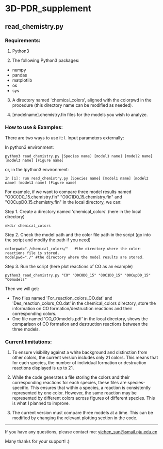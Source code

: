 # 3D-PDR_supplement

## read_chemistry.py

### Requirements:

1. Python3

2. The following Python3 packages:
* numpy 
* pandas
* matplotlib 
* os 
* sys 

3. A directory named 'chemical_colors', aligned with the colorpwd in the procedure (this directory name can be modified as needed).

4. [modelname].chemistry.fin files for the models you wish to analyze.

### How to use & Examples:

There are two ways to use it: 
I. Input parameters externally:

In python3 environment: 
```
python3 read_chemistry.py [Species name] [model1 name] [model2 name] [model3 name] [Figure name] 
```

or, in the Ipython3 environment:
```
In [1]: run read_chemistry.py [Species name] [model1 name] [model2 name] [model3 name] [Figure name]
```

For example, if we want to compare three model results named "O0C0D0_15.chemistry.fin" "O0C1D0_15.chemistry.fin" and "O0CupD0_15.chemistry.fin" in the local directory, we can:

Step 1. Create a directory named 'chemical_colors' (here in the local directory)

```
mkdir chemical_colors
```

Step 2. Check the model path and the color file path in the script (go into the script and modify the path if you need)

``` 
colorpwd="./chemical_colors/"   #the directory where the color-reactions file is stored.
modelpwd="./" #the directory where the model results are stored. 
```

Step 3. Run the script (here plot reactions of CO as an example)

```
python3 read_chemistry.py "CO" "O0C0D0_15" "O0C1D0_15" "O0CupD0_15" "O0models"
```

Then we will get:
* Two files named 'For_reaction_colors_CO.dat' and 'Des_reaction_colors_CO.dat' in the chemical_colors directory, store the information on CO formation/destruction reactions and their corresponding colors.
* One file named 'CO_O0models.pdf' in the local directory, shows the comparison of CO formation and destruction reactions between the three models.


### Current limitations:

1. To ensure visibility against a white background and distinction from other colors, the current version includes only 21 colors. This means that for each species, the number of individual formation or destruction reactions displayed is up to 21.

2. While the code generates a file storing the colors and their corresponding reactions for each species, these files are species-specific. This ensures that within a species, a reaction is consistently represented by one color. However, the same reaction may be represented by different colors across figures of different species. This is what I planned to improve.

3. The current version must compare three models at a time. This can be modified by changing the relevant plotting section in the code.


******
If you have any questions, please contact me: yichen_sun@smail.nju.edu.cn

Many thanks for your support! :)
